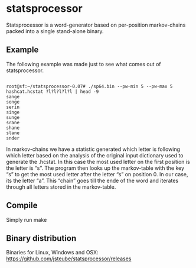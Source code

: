 statsprocessor
==============

Statsprocessor is a word-generator based on per-position markov-chains packed into a single stand-alone binary.

Example
--------------

The following example was made just to see what comes out of statsprocessor.

<pre><code>
root@sf:~/statsprocessor-0.07# ./sp64.bin --pw-min 5 --pw-max 5 hashcat.hcstat ?l?l?l?l?l | head -9 
sange
songe
serin
singe
sunge
srane
shane
slane
snder
</pre></code>

In markov-chains we have a statistic generated which letter is following which letter based on the analysis of the original input dictionary used to generate the .hcstat. In this case the most used letter on the first position is the letter is “s”. The program then looks up the markov-table with the key “s” to get the most used letter after the letter “s” on position 0. In our case, its the letter “a”. This “chain” goes till the ende of the word and iterates through all letters stored in the markov-table.

Compile
--------------

Simply run make

Binary distribution
--------------

Binaries for Linux, Windows and OSX: https://github.com/jsteube/statsprocessor/releases
